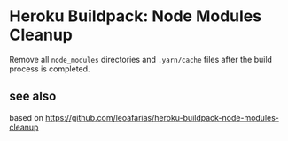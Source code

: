 # Heroku Buildpack: Node Modules Cleanup

Remove all `node_modules` directories and `.yarn/cache` files after the build process is completed.


## see also
based on https://github.com/leoafarias/heroku-buildpack-node-modules-cleanup
